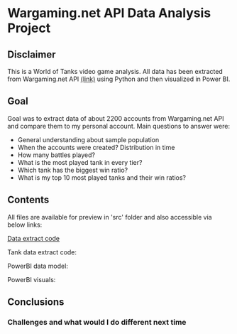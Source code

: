 # Wargaming.net API Data Analysis Project

## Disclaimer
This is a World of Tanks video game analysis. All data has been extracted from Wargaming.net API [(link)](https://developers.wargaming.net/reference/all/wot/account/list/?r_realm=eu) using Python and then visualized in Power BI.

## Goal

Goal was to extract data of about 2200 accounts from Wargaming.net API and compare them to my personal account. Main questions to answer were:

- General understanding about sample population
- When the accounts were created? Distribution in time
- How many battles played?
- What is the most played tank in every tier?
- Which tank has the biggest win ratio?
- What is my top 10 most played tanks and their win ratios?



## Contents
All files are available for preview in 'src' folder and also accessible via below links:

[Data extract code](src/Players_data.ipynb)

Tank data extract code:

PowerBI data model:

PowerBI visuals:


## Conclusions
### Challenges and what would I do different next time
